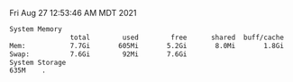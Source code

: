 Fri Aug 27 12:53:46 AM MDT 2021
```bash
System Memory
               total        used        free      shared  buff/cache   available
Mem:           7.7Gi       605Mi       5.2Gi       8.0Mi       1.8Gi       6.7Gi
Swap:          7.6Gi        92Mi       7.6Gi
System Storage
635M	.
```
```bash
